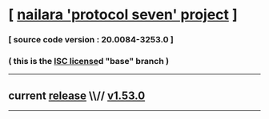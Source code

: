 
# [ [nailara 'protocol seven' project](http://src.nailara.net/) ]

### [ source code version : 20.0084-3253.0 ]

### ( this is the [ISC license](license)d "base" branch )
---
## current [release](https://github.com/anotherlink/nailara/releases) \\\\// [v1.53.0](https://github.com/anotherlink/nailara/releases/tag/v1.53.0)
---
